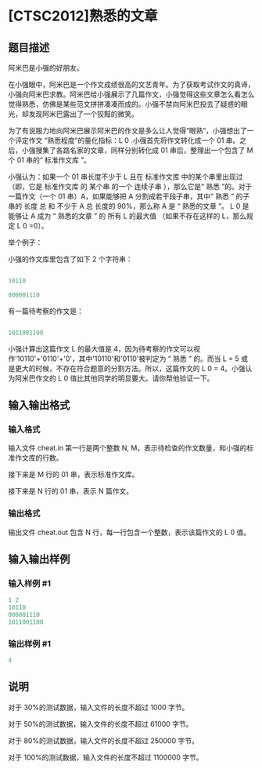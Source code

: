 # [CTSC2012]熟悉的文章

## 题目描述

阿米巴是小强的好朋友。

在小强眼中，阿米巴是一个作文成绩很高的文艺青年。为了获取考试作文的真谛，小强向阿米巴求教。阿米巴给小强展示了几篇作文，小强觉得这些文章怎么看怎么觉得熟悉，仿佛是某些范文拼拼凑凑而成的。小强不禁向阿米巴投去了疑惑的眼光，却发现阿米巴露出了一个狡黠的微笑。

为了有说服力地向阿米巴展示阿米巴的作文是多么让人觉得“眼熟”，小强想出了一个评定作文 “熟悉程度”的量化指标：L 0 .小强首先将作文转化成一个 01 串。之后，小强搜集了各路名家的文章，同样分别转化成 01 串后，整理出一个包含了 M 个 01 串的“ 标准作文库 ”。

小强认为：如果一个 01 串长度不少于 L 且在 标准作文库 中的某个串里出现过（即，它是 标准作文库 的 某个串 的一个 连续子串 ），那么它是“ 熟悉 ”的。对于一篇作文（一个 01 串）A，如果能够把 A 分割成若干段子串，其中“ 熟悉 ” 的子串的 长度 总 和 不少于 A 总 长度的 90%，那么称 A 是 “ 熟悉的文章 ”。 L 0 是 能够让 A 成为 “ 熟悉的文章 ” 的 所有 L 的最大值 （如果不存在这样的 L，那么规定 L 0 =0）。

举个例子：

小强的作文库里包含了如下 2 个字符串：

```cpp

10110

000001110

```

有一篇待考察的作文是：

```cpp

1011001100

```

小强计算出这篇作文 L 的最大值是 4，因为待考察的作文可以视作'10110'+'0110'+'0'，其中'10110'和'0110'被判定为 “ 熟悉 ” 的。而当 L = 5 或是更大的时候，不存在符合题意的分割方法。所以，这篇作文的 L 0 = 4。小强认为阿米巴作文的 L 0 值比其他同学的明显要大。请你帮他验证一下。

## 输入输出格式

### 输入格式

输入文件 cheat.in 第一行是两个整数 N, M，表示待检查的作文数量，和小强的标准作文库的行数。

接下来是 M 行的 01 串，表示标准作文库。

接下来是 N 行的 01 串，表示 N 篇作文。

### 输出格式

输出文件 cheat.out 包含 N 行，每一行包含一个整数，表示该篇作文的 L 0 值。

## 输入输出样例

### 输入样例 #1

```cpp
1 2
10110
000001110
1011001100
```


### 输出样例 #1

```cpp
4
```


## 说明

对于 30%的测试数据，输入文件的长度不超过 1000 字节。

对于 50%的测试数据，输入文件的长度不超过 61000 字节。

对于 80%的测试数据，输入文件的长度不超过 250000 字节。

对于 100%的测试数据，输入文件的长度不超过 1100000 字节。


